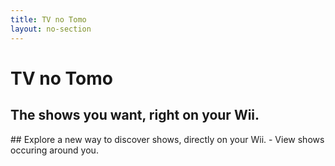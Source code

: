 ```yaml
---
title: TV no Tomo
layout: no-section
---
```


<div class="header header-logo">
  <h1>TV no Tomo</h1>
  <h2>The shows you want, right on your Wii.</h2>
</div>

<div class="section">
## Explore a new way to discover shows, directly on your Wii.
 - View shows occuring around you.
</div>
